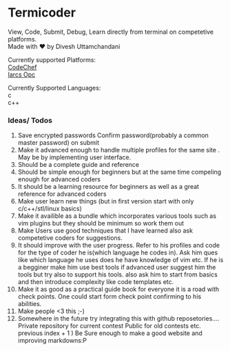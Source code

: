 # Termicoder  
View, Code, Submit, Debug, Learn directly from terminal on competetive platforms.  
Made with :heart: by Divesh Uttamchandani
  
Currently supported Platforms:   
[CodeChef](www.codechef.com)  
[Iarcs Opc](http://opc.iarcs.org.in/index.php/problems/)  

Currently Supported Languages:  
c  
c++  
  
  
### Ideas/ Todos 
1) Save encrypted passwords Confirm password(probably a common master password) on submit  
2) Make it advanced enough to handle multiple profiles for the same site . May be by implementing user interface.  
3) Should be a complete guide and reference  
4) Should be simple enough for beginners but at the same time compeling enough for advanced coders  
5) It should be a learning resource for beginners as well as a great reference for advanced coders  
6) Make user learn new things (but in first version start with only c/c++/stl/linux basics)  
7) Make it availible as a bundle which incorporates various tools such as vim plugins but they should be minimum so work them out   
8) Make Users use good techniques that I have learned also ask competetive coders for suggestions.  
9) It should improve with the user progress. Refer to his profiles and code for the type of coder he is(which language he codes in). Ask him ques like which language he uses does he have knowledge of vim etc. If he is a begginer make him use best tools if advanced user suggest him the tools but try also to support his tools. also ask him to start from basics and then introduce complexity like code templates etc. 
10) Make it as good as a practical guide book for everyone it is a road with check points. One could start form check point confirming to his abilities.
11) Make people <3 this ;-)    
12) Somewhere in the future try integrating this with github reposetories.... Private repository for current contest Public for old contests etc.  
previous index + 1 ) Be Sure enough to make a good website and improving markdowns:P 
